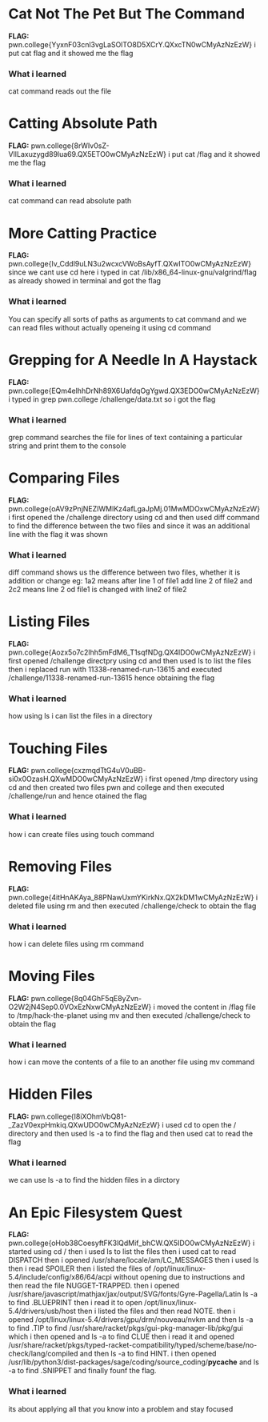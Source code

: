 # Cat Not The Pet But The Command

**FLAG:** pwn.college{YyxnF03cnl3vgLaSOlTO8D5XCrY.QXxcTN0wCMyAzNzEzW}
i put cat flag and it showed me the flag 

### What i learned 
cat command reads out the file

# Catting Absolute Path
**FLAG:** pwn.college{8rWIv0sZ-VlILaxuzygd89lua69.QX5ETO0wCMyAzNzEzW}
i put cat /flag and it showed me the flag 

### What i learned 
cat command can read absolute path

# More Catting Practice 

**FLAG:** pwn.college{Iv_Cddl9uLN3u2wcxcVWoBsAyfT.QXwITO0wCMyAzNzEzW}
since we cant use cd here i typed in cat /lib/x86_64-linux-gnu/valgrind/flag as already showed in terminal and got the flag

### What i learned
You can specify all sorts of paths as arguments to cat command and we can read files without actually openeing it using cd command

# Grepping for A Needle In A Haystack

**FLAG:** pwn.college{EQm4elhhDrNh89X6UafdqOgYgwd.QX3EDO0wCMyAzNzEzW}
i typed in grep pwn.college /challenge/data.txt so i got the flag

### What i learned 
grep command searches the file for lines of text containing a particular string and print them to the console 

# Comparing Files 

**FLAG:** pwn.college{oAV9zPnjNEZIWMlKz4afLgaJpMj.01MwMDOxwCMyAzNzEzW}
i first opened the /challenge directory using cd and then used diff command to find the difference between the two files and since it was an additional line with the flag it was shown

### What i learned 
diff command shows us the difference between two files, whether it is addition or change eg: 1a2 means after line 1 of file1 add line 2 of file2 and 2c2 means line 2 od file1 is changed with line2 of file2

# Listing Files

**FLAG:** pwn.college{Aozx5o7c2lhh5mFdM6_T1sqfNDg.QX4IDO0wCMyAzNzEzW}
i first opened /challenge directpry using cd and then used ls to list the files then i replaced run with 11338-renamed-run-13615 and executed /challenge/11338-renamed-run-13615 hence obtaining the flag

### What i learned 
how using ls i can list the files in a directory

# Touching Files 

**FLAG:** pwn.college{cxzmqdTtG4uV0uBB-si0x0OzasH.QXwMDO0wCMyAzNzEzW}
i first opened /tmp directory using cd and then created two files pwn and college and then executed /challenge/run and hence otained the flag

### What i learned 
how i can create files using touch command

# Removing Files

**FLAG:** pwn.college{4itHnAKAya_88PNawUxmYKirkNx.QX2kDM1wCMyAzNzEzW}
i deleted file using rm and then executed /challenge/check to obtain the flag

### What i learned 
how i can delete files using rm command

# Moving Files

**FLAG:** pwn.college{8q04GhF5qE8yZvn-O2W2jN4Sep0.0VOxEzNxwCMyAzNzEzW}
i moved the content in /flag file to /tmp/hack-the-planet using mv and then executed /challenge/check to obtain the flag

### What i learned 
how i can move the contents of a file to an another file using mv command

# Hidden Files 

**FLAG:** pwn.college{I8iXOhmVbQ81-_ZazV0expHmkiq.QXwUDO0wCMyAzNzEzW}
i used cd to open the / directory and then used ls -a to find the flag and then used cat to read the flag

### What i learned 
we can use ls -a to find the hidden files in a dirctory

# An Epic Filesystem Quest

**FLAG:** pwn.college{oHob38CoesyftFK3lQdMif_bhCW.QX5IDO0wCMyAzNzEzW}
i started using cd / then i used ls to list the files then i used cat to read DISPATCH then i opened /usr/share/locale/am/LC_MESSAGES then i used ls then i read SPOILER then i listed the files of /opt/linux/linux-5.4/include/config/x86/64/acpi without opening due to instructions and then read the file NUGGET-TRAPPED. then i opened /usr/share/javascript/mathjax/jax/output/SVG/fonts/Gyre-Pagella/Latin ls -a to find .BLUEPRINT then i read it to open /opt/linux/linux-5.4/drivers/usb/host then i listed the files and then read NOTE. then i opened /opt/linux/linux-5.4/drivers/gpu/drm/nouveau/nvkm and then ls -a to find .TIP to find /usr/share/racket/pkgs/gui-pkg-manager-lib/pkg/gui which i then opened and ls -a to find CLUE then i read it and opened /usr/share/racket/pkgs/typed-racket-compatibility/typed/scheme/base/no-check/lang/compiled and then ls -a to find HINT. i then opened /usr/lib/python3/dist-packages/sage/coding/source_coding/__pycache__ and ls -a to find .SNIPPET and finally founf the flag.

### What i learned 
its about applying all that you know into a problem and stay focused

# 
